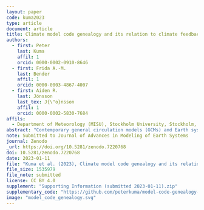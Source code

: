 ```yaml
---
layout: paper
code: kuma2023
type: article
document: article
title: Climate model code genealogy and its relation to climate feedbacks and sensitivity
authors:
  - first: Peter
    last: Kuma
    affil: 1
    orcid: 0000-0002-0910-8646
  - first: Frida A.-M.
    last: Bender
    affil: 1
    orcid: 0000-0003-4867-4007
  - first: Aiden R.
    last: Jönsson
    last_tex: J{\"o}nsson
    affil: 1
    orcid: 0000-0002-5830-7684
affils:
  - Department of Meteorology (MISU), Stockholm University, Stockholm, Sweden
abstract: "Contemporary general circulation models (GCMs) and Earth system models (ESMs) are developed by a large number of modeling groups globally. They use a wide range of representations of physical processes, allowing for structural (code) uncertainty to be partially quantified with multi-model ensembles (MMEs). Many models in the MMEs of the Coupled Model Intercomparison Project (CMIP) have a common development history due to sharing of code and schemes. This makes their projections statistically dependent and introduces biases in MME statistics. Previous research has focused on model output and code dependence, and model code genealogy of CMIP models has not been fully analyzed. We present a full reconstruction of CMIP3, CMIP5 and CMIP6 code genealogy of 167 atmospheric models, GCMs, and ESMs (of which 114 participated in CMIP) based on the available literature, with a focus on the atmospheric component and atmospheric physics. We identify 12 main model families. We propose family and code weighting methods designed to reduce the effect of model structural dependence in MMEs. We analyze weighted effective climate sensitivity (ECS), climate feedbacks, forcing, and global mean near-surface air temperature, and how they differ by model family. Models in the same family often have similar climate properties. We show that weighting can partially reconcile differences in ECS and cloud feedbacks between CMIP5 and CMIP6. The results can help in understanding structural dependence between CMIP models, and the proposed code and family weighting methods can be used in MME assessments to ameliorate model structural sampling biases."
note: Submitted to Journal of Advances in Modeling of Earth Systems
journal: Zenodo
_url: https://doi.org/10.5281/zenodo.7220768
doi: 10.5281/zenodo.7220768
date: 2023-01-11
file: "Kuma et al. (2023), Climate model code genealogy and its relation to climate feedbacks and sensitivity (submitted 2023-01-11).pdf"
file_size: 1535979
file_note: submitted
license: CC BY 4.0
supplement: "Supporting Information (submitted 2023-01-11).zip"
supplementary_code: "https://github.com/peterkuma/model-code-genealogy-2022/"
image: "model_code_genealogy.svg"
---
```

